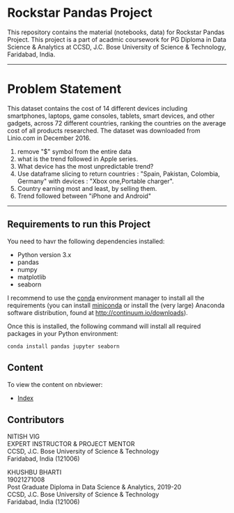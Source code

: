 # Rockstar Pandas Project

This repository contains the material (notebooks, data) for Rockstar Pandas Project. This project is a part of acadmic coursework for PG Diploma in Data Science & Analytics at CCSD, J.C. Bose University of Science & Technology, Faridabad, India.
________________________________________

# Problem Statement
This dataset contains the cost of 14 different devices including smartphones, laptops, game consoles, tablets, smart devices, and other gadgets, across 72 different countries, ranking the countries on the average cost of all products researched. The dataset was downloaded from Linio.com in December 2016.

1. remove "$" symbol from the entire data
2. what is the trend followed in Apple series.
3. What device has the most unpredictable trend?
4. Use dataframe slicing to return countries : "Spain, Pakistan, Colombia, Germany" with devices : "Xbox one,Portable charger".
5. Country earning most and least, by selling them.
6. Trend followed between "iPhone and Android"
________________________________________

## Requirements to run this Project

You need to havr the following dependencies installed:

- Python version 3.x 
- pandas
- numpy 
- matplotlib
- seaborn

I recommend to use the [conda](http://conda.pydata.org/docs/intro.html) environment manager to install all the requirements 
(you can install [miniconda](http://conda.pydata.org/miniconda.html) or install the (very large) Anaconda software
distribution, found at http://continuum.io/downloads).

Once this is installed, the following command will install all required packages in your Python environment:
```
conda install pandas jupyter seaborn
```

## Content

To view the content on nbviewer:

- [Index](https://github.com/khushbubharti/rockstar-project)

## Contributors

NITISH VIG <br/>
EXPERT INSTRUCTOR & PROJECT MENTOR <br/>
CCSD, J.C. Bose University of Science & Technology <br/>
Faridabad, India (121006)

KHUSHBU BHARTI <br/>
19021271008 <br/>
Post Graduate Diploma in Data Science & Analytics, 2019-20 <br/>
CCSD, J.C. Bose University of Science & Technology <br/>
Faridabad, India (121006)